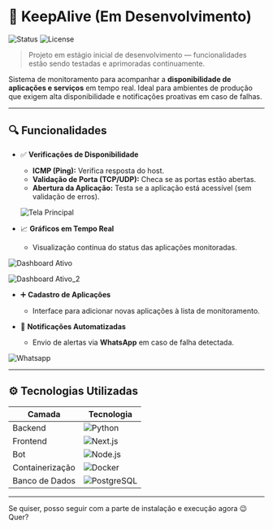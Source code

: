 # 🚧 KeepAlive (Em Desenvolvimento)

![Status](https://img.shields.io/badge/status-em%20desenvolvimento-yellow)
![License](https://img.shields.io/badge/license-MIT-blue)

> Projeto em estágio inicial de desenvolvimento — funcionalidades estão sendo testadas e aprimoradas continuamente.

Sistema de monitoramento para acompanhar a **disponibilidade de aplicações e serviços** em tempo real. Ideal para ambientes de produção que exigem alta disponibilidade e notificações proativas em caso de falhas.

---

## 🔍 Funcionalidades

- ✅ **Verificações de Disponibilidade**

  - **ICMP (Ping):** Verifica resposta do host.
  - **Validação de Porta (TCP/UDP):** Checa se as portas estão abertas.
  - **Abertura da Aplicação:** Testa se a aplicação está acessível (sem validação de erros).

  ![Tela Principal](https://img001.prntscr.com/file/img001/stxeOhUxQEO7XTak3H_jFA.png)

- 📈 **Gráficos em Tempo Real**

  - Visualização contínua do status das aplicações monitoradas.

![Dashboard Ativo](https://img001.prntscr.com/file/img001/VMvuzmCUQim71_-PbttoFg.png)

![Dashboard Ativo_2](https://img001.prntscr.com/file/img001/lt-pKWpBTBmoBlqjgT4dSA.png)

- ➕ **Cadastro de Aplicações**

  - Interface para adicionar novas aplicações à lista de monitoramento.

- 🤖 **Notificações Automatizadas**
  - Envio de alertas via **WhatsApp** em caso de falha detectada.

![Whatsapp](https://img001.prntscr.com/file/img001/7AhDxF6WQY2rDCuI8SAJHw.png)

---

## ⚙️ Tecnologias Utilizadas

| Camada          | Tecnologia                                                                                    |
| --------------- | --------------------------------------------------------------------------------------------- |
| Backend         | ![Python](https://img.shields.io/badge/Python-Flask-blue?logo=python)                         |
| Frontend        | ![Next.js](https://img.shields.io/badge/Next.js-black?logo=next.js)                           |
| Bot             | ![Node.js](https://img.shields.io/badge/Node.js-JavaScript-brightgreen?logo=node.js)          |
| Containerização | ![Docker](https://img.shields.io/badge/Docker-blue?logo=docker)                               |
| Banco de Dados  | ![PostgreSQL](https://img.shields.io/badge/PostgreSQL-336791?logo=postgresql&logoColor=white) |

---

Se quiser, posso seguir com a parte de instalação e execução agora 😉 Quer?
